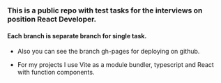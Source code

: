 ### This is a public repo with test tasks for the interviews on position React Developer.

#### Each branch is separate branch for single task.

- Also you can see the branch gh-pages for deploying on github.

- For my projects I use Vite as a module bundler, typescript and React with function components.
